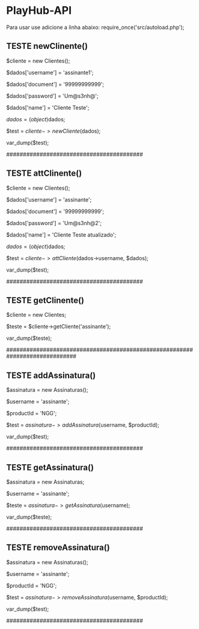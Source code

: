 # PlayHub-API


Para usar use adicione a linha abaixo:
require_once('src/autoload.php');



## TESTE newClinente() ##

$cliente = new Clientes();

$dados['username'] = 'assinante1';

$dados['document'] = '99999999999';

$dados['password'] = 'Um@s3nh@';

$dados['name'] = 'Cliente Teste';

$dados = (object)$dados;

$test = $cliente->newCliente($dados);

var_dump($test);

#########################################



## TESTE attClinente() ##

$cliente = new Clientes();

$dados['username'] = 'assinante';

$dados['document'] = '99999999999';

$dados['password'] = 'Um@s3nh@2';

$dados['name'] = 'Cliente Teste atualizado';

$dados = (object)$dados;

$test = $cliente->attCliente($dados->username, $dados);

var_dump($test);

#########################################



## TESTE getClinente() ##

$cliente = new Clientes;

$teste = $cliente->getCliente('assinante');

var_dump($teste);



#############################################################################



## TESTE addAssinatura() ##

$assinatura = new Assinaturas();

$username = 'assinante';

$productId = 'NGG';

$test = $assinatura->addAssinatura($username, $productId);

var_dump($test);

#########################################



## TESTE getAssinatura() ##

$assinatura = new Assinaturas;

$username = 'assinante';

$teste = $assinatura->getAssinatura($username);

var_dump($teste);

#########################################



## TESTE removeAssinatura() ##

$assinatura = new Assinaturas();

$username = 'assinante';

$productId = 'NGG';

$test = $assinatura->removeAssinatura($username, $productId);

var_dump($test);

#########################################

